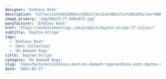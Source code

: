 ```yaml
---
designer: 'Endless Knot'
description: 'Collection%3A%20Omni%20Collection%0AColor%3A%20Silver%0AMaterial%3A%20100%25%20WoolPile%3A%201/8%22Width%3A%2013%272%22%2C%2016%274%22Style%3A%20Flatweave%2C%20Geometric'
image_primary: 'img/DAS13-77-600x873.jpg'
manufacturer: 'Endless Knot'
href: 'https://endlessknotrugs.com/product/dayton-stripe-77-silver/'
subtitle: 'Dayton-Stripe'
tags:
  - 'Endless Knot'
  - 'Omni Collection'
  - 'On Demand Rugs'
title: 'Dayton-Stripe'
category: 'On Demand Rugs'
slug: '/manufacturers/endless-knot/on-demand-rugs/endless-knot-dayton-stripe'
date: '2021-02-17'
---
```

